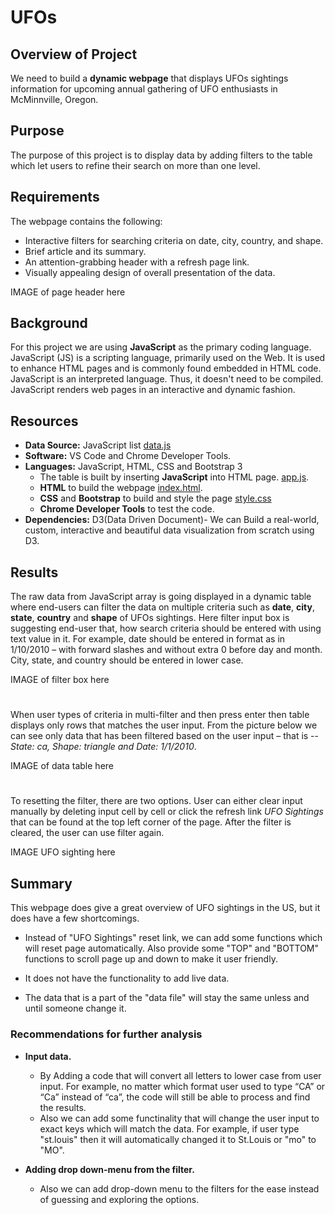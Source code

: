 # UFOs

## Overview of Project
We need to build a **dynamic webpage** that displays UFOs sightings information for upcoming annual gathering of UFO enthusiasts in McMinnville, Oregon.

## Purpose

 The purpose of this project is to display data by adding filters to the table which let users to refine their search on more than one level.  

## Requirements
The webpage contains the following:
-   Interactive filters for searching criteria on date, city, country, and shape.
-   Brief article and its summary.
-   An attention-grabbing header with a refresh page link.
-   Visually appealing design of overall presentation of the data.

IMAGE of page header here

## Background 
For this project we are using **JavaScript** as the primary coding language. JavaScript (JS) is a scripting language, primarily used on the Web. It is used to enhance HTML pages and is commonly found embedded in HTML code. JavaScript is an interpreted language. Thus, it doesn't need to be compiled. JavaScript renders web pages in an interactive and dynamic fashion.

## Resources

- **Data Source:** JavaScript list [data.js](static/js/data.js)
- **Software:** VS Code and Chrome Developer Tools.
- **Languages:** JavaScript, HTML, CSS and Bootstrap 3
  - The table is built by inserting **JavaScript** into HTML page. [app.js]( static/js/app.js).
  - **HTML** to build the webpage [index.html](index.html).
  - **CSS** and **Bootstrap** to build and style the page [style.css](static/css/style.css)
  - **Chrome Developer Tools** to test the code.
- **Dependencies:** D3(Data Driven Document)- We can Build a real-world, custom, interactive and beautiful data visualization from scratch using D3.

## Results

The raw data from JavaScript array is going displayed in a dynamic table where end-users can filter the data on multiple criteria such as **date**, **city**, **state**, **country** and **shape** of UFOs sightings. 
Here filter input box is suggesting end-user that, how search criteria should be entered with using text value in it. For example, date should be entered in format as in 1/10/2010 – with forward slashes and without extra 0 before day and month. City, state, and country should be entered in lower case.

IMAGE of filter box here

#
When user types of criteria in multi-filter and then press enter then table displays only rows that matches the user input. From the picture below we can see only data that has been filtered based on the user input – that is -- *State: ca, Shape: triangle and Date: 1/1/2010*.


IMAGE of data table here

# 
To resetting the filter, there are two options. User can either clear input manually by deleting input cell by cell or click the refresh link *UFO Sightings* that can be found at the top left corner of the page. After the filter is cleared, the user can use filter again.

IMAGE UFO sighting here

## Summary

This webpage does give a great overview of UFO sightings in the US, but it does have a few shortcomings. 

- Instead of "UFO Sightings" reset link, we can add some functions which will reset page automatically. Also provide some "TOP" and "BOTTOM" functions to scroll page up and down to make it user friendly.

- It does not have the functionality to add live data. 

- The data that is a part of the "data file" will stay the same unless and until someone change it.


### Recommendations for further analysis

- **Input data.** 
  - By Adding a code that will convert all letters to lower case from user input. For example, no matter which format user used to type “CA” or “Ca” instead of “ca”, the code will still be able to process and find the results.
  -  Also we can add some functinality that will change the user input to exact keys which will match the data. For example, if user type "st.louis" then it will automatically changed it to St.Louis or "mo" to "MO".

- **Adding drop down-menu from the filter.**
  -  Also we can add drop-down menu to the filters for the ease instead of guessing and exploring the options.
